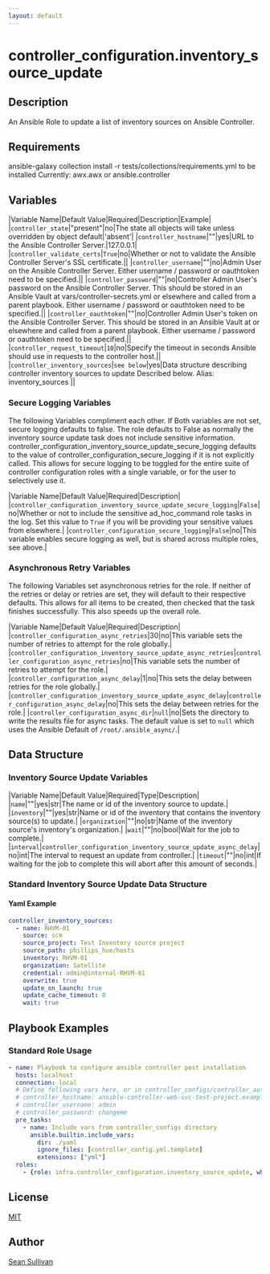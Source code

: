 ```yaml
---
layout: default
---
```


# controller_configuration.inventory_source_update

## Description

An Ansible Role to update a list of inventory sources on Ansible Controller.

## Requirements

ansible-galaxy collection install -r tests/collections/requirements.yml to be installed
Currently:
  awx.awx
  or
  ansible.controller

## Variables

|Variable Name|Default Value|Required|Description|Example|
|`controller_state`|"present"|no|The state all objects will take unless overridden by object default|'absent'|
|`controller_hostname`|""|yes|URL to the Ansible Controller Server.|127.0.0.1|
|`controller_validate_certs`|`True`|no|Whether or not to validate the Ansible Controller Server's SSL certificate.||
|`controller_username`|""|no|Admin User on the Ansible Controller Server. Either username / password or oauthtoken need to be specified.||
|`controller_password`|""|no|Controller Admin User's password on the Ansible Controller Server. This should be stored in an Ansible Vault at vars/controller-secrets.yml or elsewhere and called from a parent playbook. Either username / password or oauthtoken need to be specified.||
|`controller_oauthtoken`|""|no|Controller Admin User's token on the Ansible Controller Server. This should be stored in an Ansible Vault at or elsewhere and called from a parent playbook. Either username / password or oauthtoken need to be specified.||
|`controller_request_timeout`|`10`|no|Specify the timeout in seconds Ansible should use in requests to the controller host.||
|`controller_inventory_sources`|`see below`|yes|Data structure describing controller inventory sources to update Described below. Alias: inventory_sources ||

### Secure Logging Variables

The following Variables compliment each other.
If Both variables are not set, secure logging defaults to false.
The role defaults to False as normally the inventory source update task does not include sensitive information.
controller_configuration_inventory_source_update_secure_logging defaults to the value of controller_configuration_secure_logging if it is not explicitly called. This allows for secure logging to be toggled for the entire suite of controller configuration roles with a single variable, or for the user to selectively use it.

|Variable Name|Default Value|Required|Description|
|`controller_configuration_inventory_source_update_secure_logging`|`False`|no|Whether or not to include the sensitive ad_hoc_command role tasks in the log. Set this value to `True` if you will be providing your sensitive values from elsewhere.|
|`controller_configuration_secure_logging`|`False`|no|This variable enables secure logging as well, but is shared across multiple roles, see above.|

### Asynchronous Retry Variables

The following Variables set asynchronous retries for the role.
If neither of the retries or delay or retries are set, they will default to their respective defaults.
This allows for all items to be created, then checked that the task finishes successfully.
This also speeds up the overall role.

|Variable Name|Default Value|Required|Description|
|`controller_configuration_async_retries`|30|no|This variable sets the number of retries to attempt for the role globally.|
|`controller_configuration_inventory_source_update_async_retries`|`controller_configuration_async_retries`|no|This variable sets the number of retries to attempt for the role.|
|`controller_configuration_async_delay`|1|no|This sets the delay between retries for the role globally.|
|`controller_configuration_inventory_source_update_async_delay`|`controller_configuration_async_delay`|no|This sets the delay between retries for the role.|
|`controller_configuration_async_dir`|`null`|no|Sets the directory to write the results file for async tasks. The default value is set to `null` which uses the Ansible Default of `/root/.ansible_async/`.|

## Data Structure

### Inventory Source Update Variables

|Variable Name|Default Value|Required|Type|Description|
|`name`|""|yes|str|The name or id of the inventory source to update.|
|`inventory`|""|yes|str|Name or id of the inventory that contains the inventory source(s) to update.|
|`organization`|""|no|str|Name of the inventory source's inventory's organization.|
|`wait`|""|no|bool|Wait for the job to complete.|
|`interval`|`controller_configuration_inventory_source_update_async_delay`|no|int|The interval to request an update from controller.|
|`timeout`|""|no|int|If waiting for the job to complete this will abort after this amount of seconds.|

### Standard Inventory Source Update Data Structure

#### Yaml Example

```yaml
controller_inventory_sources:
  - name: RHVM-01
    source: scm
    source_project: Test Inventory source project
    source_path: phillips_hue/hosts
    inventory: RHVM-01
    organization: Satellite
    credential: admin@internal-RHVM-01
    overwrite: true
    update_on_launch: true
    update_cache_timeout: 0
    wait: true

```

## Playbook Examples

### Standard Role Usage

```yaml
- name: Playbook to configure ansible controller post installation
  hosts: localhost
  connection: local
  # Define following vars here, or in controller_configs/controller_auth.yml
  # controller_hostname: ansible-controller-web-svc-test-project.example.com
  # controller_username: admin
  # controller_password: changeme
  pre_tasks:
    - name: Include vars from controller_configs directory
      ansible.builtin.include_vars:
        dir: ./yaml
        ignore_files: [controller_config.yml.template]
        extensions: ["yml"]
  roles:
    - {role: infra.controller_configuration.inventory_source_update, when: controller_inventory_sources is defined}

```

## License

[MIT](https://github.com/redhat-cop/controller_configuration#licensing)

## Author

[Sean Sullivan](https://github.com/sean-m-sullivan)
